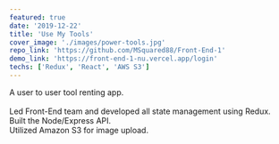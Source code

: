 ```yaml
---
featured: true
date: '2019-12-22'
title: 'Use My Tools'
cover_image: './images/power-tools.jpg'
repo_link: 'https://github.com/MSquared88/Front-End-1'
demo_link: 'https://front-end-1-nu.vercel.app/login'
techs: ['Redux', 'React', 'AWS S3']
---
```


A user to user tool renting app.
<br>
<br>
Led Front-End team and developed all state management using Redux.
<br>
Built the Node/Express API.
<br>
Utilized Amazon S3 for image upload.
